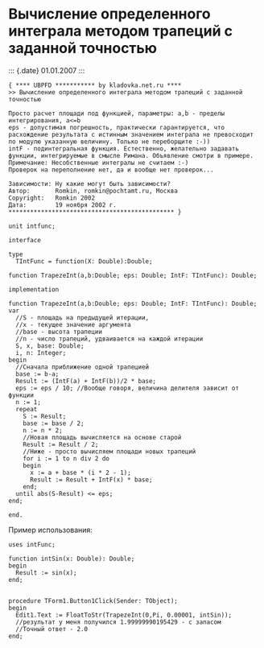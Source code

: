 Вычисление определенного интеграла методом трапеций с заданной точностью
========================================================================

::: {.date}
01.01.2007
:::

    { **** UBPFD *********** by kladovka.net.ru ****
    >> Вычисление определенного интеграла методом трапеций с заданной точностью
     
    Просто расчет площади под функцией, параметры: a,b - пределы интегрирования, a<=b
    eps - допустимая погрешность, практически гарантируется, что расхождение результата с истинным значением интеграла не превосходит по модулю указанную величину. Только не переборщите :-))
    intF - подинтегральная функция. Естественно, желательно задавать функции, интегрируемые в смысле Римана. Объявление смотри в примере.
    Примечание: Несобственные интегралы не считаем :-)
    Проверок на переполнение нет, да и вообще нет проверок...
     
    Зависимости: Ну какие могут быть зависимости?
    Автор:       Romkin, romkin@pochtamt.ru, Москва
    Copyright:   Romkin 2002
    Дата:        19 ноября 2002 г.
    ********************************************** }
     
    unit intfunc;
     
    interface
     
    type
      TIntFunc = function(X: Double):Double;
     
    function TrapezeInt(a,b:Double; eps: Double; IntF: TIntFunc): Double;
     
    implementation
     
    function TrapezeInt(a,b:Double; eps: Double; IntF: TIntFunc): Double;
    var
      //S - площадь на предыдущей итерации,
      //x - текущее значение аргумента
      //base - высота трапеции
      //n - число трапеций, удваивается на каждой итерации
      S, x, base: Double;
      i, n: Integer;
    begin
      //Сначала приближение одной трапецией
      base := b-a; 
      Result := (IntF(a) + IntF(b))/2 * base;
      eps := eps / 10; //Вообще говоря, величина делителя зависит от функции
      n := 1;
      repeat
        S := Result; 
        base := base / 2;
        n := n * 2;
        //Новая площадь вычисляется на основе старой
        Result := Result / 2;
        //Ниже - просто вычисляем площади новых трапеций
        for i := 1 to n div 2 do
        begin
          x := a + base * (i * 2 - 1);
          Result := Result + IntF(x) * base;
        end;
      until abs(S-Result) <= eps;
    end;
     
    end. 

Пример использования:

    uses intFunc;
     
    function intSin(x: Double): Double;
    begin
      Result := sin(x);
    end;
     
     
    procedure TForm1.Button1Click(Sender: TObject);
    begin
      Edit1.Text := FloatToStr(TrapezeInt(0,Pi, 0.00001, intSin));
      //результат у меня получился 1.99999990195429 - с запасом
      //Точный ответ - 2.0
    end; 
